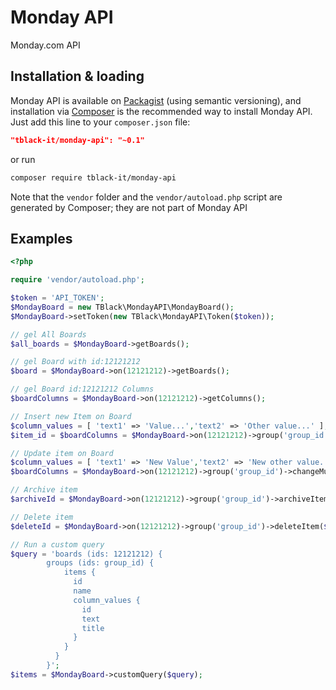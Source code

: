 # Monday API
Monday.com API

## Installation & loading
Monday API is available on [Packagist](https://packagist.org/packages/tblack-it/monday-api) (using semantic versioning), and installation via [Composer](https://getcomposer.org) is the recommended way to install Monday API. Just add this line to your `composer.json` file:

```json
"tblack-it/monday-api": "~0.1"
```

or run

```sh
composer require tblack-it/monday-api
```

Note that the `vendor` folder and the `vendor/autoload.php` script are generated by Composer; they are not part of Monday API

Examples
--------

```php
<?php

require 'vendor/autoload.php';

$token = 'API_TOKEN';
$MondayBoard = new TBlack\MondayAPI\MondayBoard();
$MondayBoard->setToken(new TBlack\MondayAPI\Token($token));

// gel All Boards
$all_boards = $MondayBoard->getBoards();

// gel Board with id:12121212
$board = $MondayBoard->on(12121212)->getBoards();

// gel Board id:12121212 Columns
$boardColumns = $MondayBoard->on(12121212)->getColumns();

// Insert new Item on Board
$column_values = [ 'text1' => 'Value...','text2' => 'Other value...' ];
$item_id = $boardColumns = $MondayBoard->on(12121212)->group('group_id')->addItem( 'My Item Title', $column_values );

// Update item on Board
$column_values = [ 'text1' => 'New Value','text2' => 'New other value...' ];
$boardColumns = $MondayBoard->on(12121212)->group('group_id')->changeMultipleColumnValues($item_id, $column_values );

// Archive item
$archiveId = $MondayBoard->on(12121212)->group('group_id')->archiveItem($item_id);

// Delete item
$deleteId = $MondayBoard->on(12121212)->group('group_id')->deleteItem($item_id);

// Run a custom query
$query = 'boards (ids: 12121212) {
        groups (ids: group_id) {
            items {
              id
              name
              column_values {
                id
                text
                title
              }
            }
          }
        }';
$items = $MondayBoard->customQuery($query);
```
